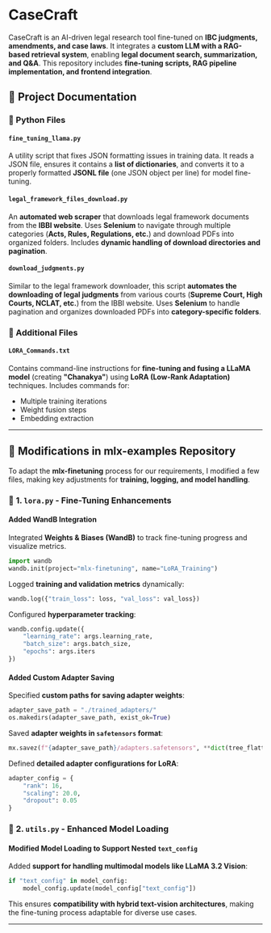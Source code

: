 # CaseCraft

CaseCraft is an AI-driven legal research tool fine-tuned on **IBC judgments, amendments, and case laws**. It integrates a **custom LLM with a RAG-based retrieval system**, enabling **legal document search, summarization, and Q&A**. This repository includes **fine-tuning scripts, RAG pipeline implementation, and frontend integration**.

## 📂 Project Documentation

### 🐍 Python Files

#### `fine_tuning_llama.py`
A utility script that fixes JSON formatting issues in training data. It reads a JSON file, ensures it contains a **list of dictionaries**, and converts it to a properly formatted **JSONL file** (one JSON object per line) for model fine-tuning.

#### `legal_framework_files_download.py`
An **automated web scraper** that downloads legal framework documents from the **IBBI website**. Uses **Selenium** to navigate through multiple categories (**Acts, Rules, Regulations, etc.**) and download PDFs into organized folders. Includes **dynamic handling of download directories and pagination**.

#### `download_judgments.py`
Similar to the legal framework downloader, this script **automates the downloading of legal judgments** from various courts (**Supreme Court, High Courts, NCLAT, etc.**) from the IBBI website. Uses **Selenium** to handle pagination and organizes downloaded PDFs into **category-specific folders**.

### 📜 Additional Files

#### `LORA_Commands.txt`
Contains command-line instructions for **fine-tuning and fusing a LLaMA model** (creating **"Chanakya"**) using **LoRA (Low-Rank Adaptation)** techniques. Includes commands for:
- Multiple training iterations
- Weight fusion steps
- Embedding extraction

---

## 🔧 **Modifications in mlx-examples Repository**

To adapt the **mlx-finetuning** process for our requirements, I modified a few files, making key adjustments for **training, logging, and model handling**.

### 📝 **1. `lora.py` - Fine-Tuning Enhancements**

#### **Added WandB Integration**
Integrated **Weights & Biases (WandB)** to track fine-tuning progress and visualize metrics.

```python
import wandb
wandb.init(project="mlx-finetuning", name="LoRA_Training")
```

Logged **training and validation metrics** dynamically:
```python
wandb.log({"train_loss": loss, "val_loss": val_loss})
```

Configured **hyperparameter tracking**:
```python
wandb.config.update({
    "learning_rate": args.learning_rate,
    "batch_size": args.batch_size,
    "epochs": args.iters
})
```

#### **Added Custom Adapter Saving**
Specified **custom paths for saving adapter weights**:
```python
adapter_save_path = "./trained_adapters/"
os.makedirs(adapter_save_path, exist_ok=True)
```
Saved **adapter weights in `safetensors` format**:
```python
mx.savez(f"{adapter_save_path}/adapters.safetensors", **dict(tree_flatten(model.trainable_parameters())))
```
Defined **detailed adapter configurations for LoRA**:
```python
adapter_config = {
    "rank": 16,
    "scaling": 20.0,
    "dropout": 0.05
}
```

### 📝 **2. `utils.py` - Enhanced Model Loading**

#### **Modified Model Loading to Support Nested `text_config`**
Added **support for handling multimodal models like LLaMA 3.2 Vision**:
```python
if "text_config" in model_config:
    model_config.update(model_config["text_config"])
```
This ensures **compatibility with hybrid text-vision architectures**, making the fine-tuning process adaptable for diverse use cases.

---

